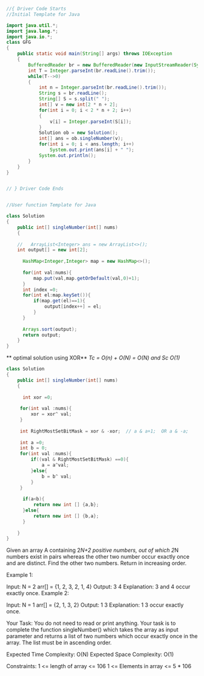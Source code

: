 ```java
//{ Driver Code Starts
//Initial Template for Java

import java.util.*;
import java.lang.*;
import java.io.*;
class GFG
{
    public static void main(String[] args) throws IOException
    {
        BufferedReader br = new BufferedReader(new InputStreamReader(System.in));
        int T = Integer.parseInt(br.readLine().trim());
        while(T-->0)
        {
            int n = Integer.parseInt(br.readLine().trim());
            String s = br.readLine();
            String[] S = s.split(" ");
            int[] v = new int[2 * n + 2];
            for(int i = 0; i < 2 * n + 2; i++)
            {
                v[i] = Integer.parseInt(S[i]);
            }
            Solution ob = new Solution();
            int[] ans = ob.singleNumber(v);
            for(int i = 0; i < ans.length; i++)
                System.out.print(ans[i] + " ");
            System.out.println();
        }
    }
}


// } Driver Code Ends


//User function Template for Java

class Solution
{
    public int[] singleNumber(int[] nums)
    {
       
    //   ArrayList<Integer> ans = new ArrayList<>();
    int output[] = new int[2];
      
      HashMap<Integer,Integer> map = new HashMap<>();
      
      for(int val:nums){
          map.put(val,map.getOrDefault(val,0)+1);
      }
      int index =0;
      for(int el:map.keySet()){
          if(map.get(el)==1){
              output[index++] = el;
          }
      }
      
      Arrays.sort(output);
      return output;
    }
}

```


** optimal solution using XOR**
*Tc  = O(n) + O(N)  = O(N)  and Sc O(1)*
```java
class Solution
{
    public int[] singleNumber(int[] nums)
    {
      
      int xor =0;
     
     for(int val :nums){
         xor = xor^ val;
     }
     
     int RightMostSetBitMask = xor & -xor;  // a & a+1;  OR a & -a;
     
     int a =0;
     int b = 0;
     for(int val :nums){
         if((val & RightMostSetBitMask) ==0){
             a = a^val;
         }else{
             b = b^ val;
         }
     }
      
      if(a<b){
          return new int [] {a,b};
      }else{
          return new int [] {b,a};
      }
      
    }
}

```




Given an array A containing 2*N+2 positive numbers, out of which 2*N numbers exist in pairs whereas the other two number occur exactly once and are distinct. Find the other two numbers. Return in increasing order.


Example 1:

Input: 
N = 2
arr[] = {1, 2, 3, 2, 1, 4}
Output:
3 4 
Explanation:
3 and 4 occur exactly once.
Example 2:

Input:
N = 1
arr[] = {2, 1, 3, 2}
Output:
1 3
Explanation:
1 3 occur exactly once.

Your Task:
You do not need to read or print anything. Your task is to complete the function singleNumber() which takes the array as input parameter and returns a list of two numbers which occur exactly once in the array. The list must be in ascending order.


Expected Time Complexity: O(N)
Expected Space Complexity: O(1)


Constraints:
1 <= length of array <= 106 
1 <= Elements in array <= 5 * 106
